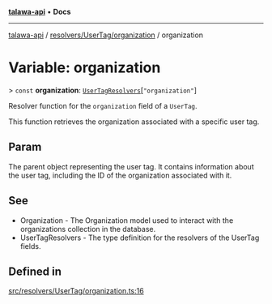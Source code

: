 [**talawa-api**](../../../../README.md) • **Docs**

***

[talawa-api](../../../../modules.md) / [resolvers/UserTag/organization](../README.md) / organization

# Variable: organization

\> `const` **organization**: [`UserTagResolvers`](../../../../types/generatedGraphQLTypes/type-aliases/UserTagResolvers.md)\[`"organization"`\]

Resolver function for the `organization` field of a `UserTag`.

This function retrieves the organization associated with a specific user tag.

## Param

The parent object representing the user tag. It contains information about the user tag, including the ID of the organization associated with it.

## See

 - Organization - The Organization model used to interact with the organizations collection in the database.
 - UserTagResolvers - The type definition for the resolvers of the UserTag fields.

## Defined in

[src/resolvers/UserTag/organization.ts:16](https://github.com/PalisadoesFoundation/talawa-api/blob/fb5076f344cd74d4e51c692cbc70fc337bf1ac39/src/resolvers/UserTag/organization.ts#L16)
